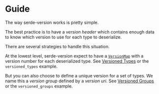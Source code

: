 # Guide

The way serde-version works is pretty simple.

The best practice is to have a _version header_ which contains enough data to know
which version to use for each type to deserialize.

There are several strategies to handle this situation.

At the lowest level, serde-version expect to have a [`VersionMap`] with a version number
for each deserialized type. See [Versioned Types] or the `versioned_types` example.

But you can also choose to define a unique version for a set of types. We name this a
_version group_ defined by a _version uri_. See [Versioned Groups] or the `versioned_groups` example.

[Versioned Groups]: ./versioned_groups.md
[Versioned Types]: ./versioned_types.md
[`VersionMap`]: .